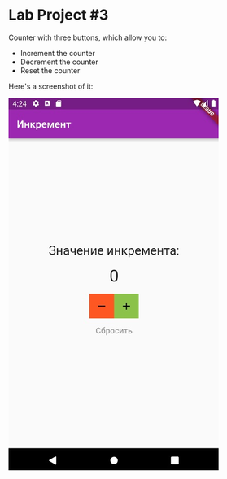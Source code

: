 # Lab Project #3  
Counter with three buttons, which allow you to:  
- Increment the counter  
- Decrement the counter  
- Reset the counter  
</ul>  
Here's a screenshot of it:  

![That sucks.](/lab3/assets/xmpl.jpg)
